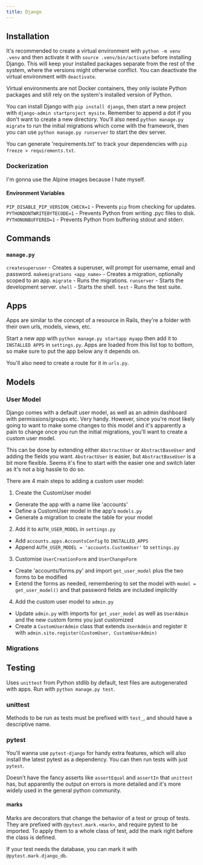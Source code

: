 ```yaml
---
title: Django
---
```


## Installation

It's recommended to create a virtual environment with `python -m venv .venv` and then activate it with `source .venv/bin/activate` before installing Django. This will keep your installed packages separate from the rest of the system, where the versions might otherwise conflict. You can deactivate the virtual environment with `deactivate`.

Virtual environments are not Docker containers, they only isolate Python packages and still rely on the system's installed version of Python.

You can install Django with `pip install django`, then start a new project with `django-admin startproject mysite`. Remember to append a dot if you don't want to create a new directory. You'll also need `python manage.py migrate` to run the initial migrations which come with the framework, then you can use `python manage.py runserver` to start the dev server.

You can generate 'requirements.txt' to track your dependencies with `pip freeze > requirements.txt`.

### Dockerization

I'm gonna use the Alpine images because I hate myself.

#### Environment Variables

`PIP_DISABLE_PIP_VERSION_CHECK=1` - Prevents `pip` from checking for updates.
`PYTHONDONTWRITEBYTECODE=1` - Prevents Python from writing .pyc files to disk.
`PYTHONUNBUFFERED=1` - Prevents Python from buffering stdout and stderr.

## Commands

### `manage.py`

`createsuperuser` - Creates a superuser, will prompt for username, email and password.
`makemigrations <app_name>` - Creates a migration, optionally scoped to an app.
`migrate` - Runs the migrations.
`runserver` - Starts the development server.
`shell` - Starts the shell.
`test` - Runs the test suite.

## Apps

Apps are similar to the concept of a resource in Rails, they're a folder with their own urls, models, views, etc.

Start a new app with `python manage.py startapp myapp` then add it to `INSTALLED APPS` in `settings.py`. Apps are loaded from this list top to bottom, so make sure to put the app below any it depends on.

You'll also need to create a route for it in `urls.py`.

## Models

### User Model

Django comes with a default user model, as well as an admin dashboard with permissions/groups etc. Very handy. However, since you're most likely going to want to make some changes to this model and it's apparently a pain to change once you run the initial migrations, you'll want to create a custom user model.

This can be done by extending either `AbstractUser` or `AbstractBaseUser` and adding the fields you want. `AbstractUser` is easier, but `AbstractBaseUser` is a bit more flexible. Seems it's fine to start with the easier one and switch later as it's not a big hassle to do so.

There are 4 main steps to adding a custom user model:

1. Create the CustomUser model

- Generate the app with a name like 'accounts'
- Define a CustomUser model in the app's `models.py`
- Generate a migration to create the table for your model

2. Add it to `AUTH_USER_MODEL` in `settings.py`

- Add `accounts.apps.AccountsConfig` to `INSTALLED_APPS`
- Append `AUTH_USER_MODEL = 'accounts.CustomUser'` to `settings.py`

3. Customise `UserCreationForm` and `UserChangeForm`

- Create 'accounts/forms.py' and import `get_user_model` plus the two forms to be modified
- Extend the forms as needed, remembering to set the model with `model = get_user_model()` and that password fields are included implicitly

4. Add the custom user model to `admin.py`

- Update `admin.py` with imports for `get_user_model` as well as `UserAdmin` and the new custom forms you just customized
- Create a `CustomUserAdmin` class that extends `UserAdmin` and register it with `admin.site.register(CustomUser, CustomUserAdmin)`

### Migrations

## Testing

Uses `unittest` from Python stdlib by default, test files are autogenerated with apps. Run with `python manage.py test`.

### unittest

Methods to be run as tests must be prefixed with `test_`, and should have a descriptive name.

### pytest

You'll wanna use `pytest-django` for handy extra features, which will also install the latest pytest as a dependency. You can then run tests with just `pytest`.

Doesn't have the fancy asserts like `assertEqual` and `assertIn` that `unittest` has, but apparently the output on errors is more detailed and it's more widely used in the general python community.

#### marks

Marks are decorators that change the behavior of a test or group of tests. They are prefixed with `@pytest.mark.<mark>`, and require pytest to be imported. To apply them to a whole class of test, add the mark right before the class is defined.

If your test needs the database, you can mark it with `@pytest.mark.django_db`.
